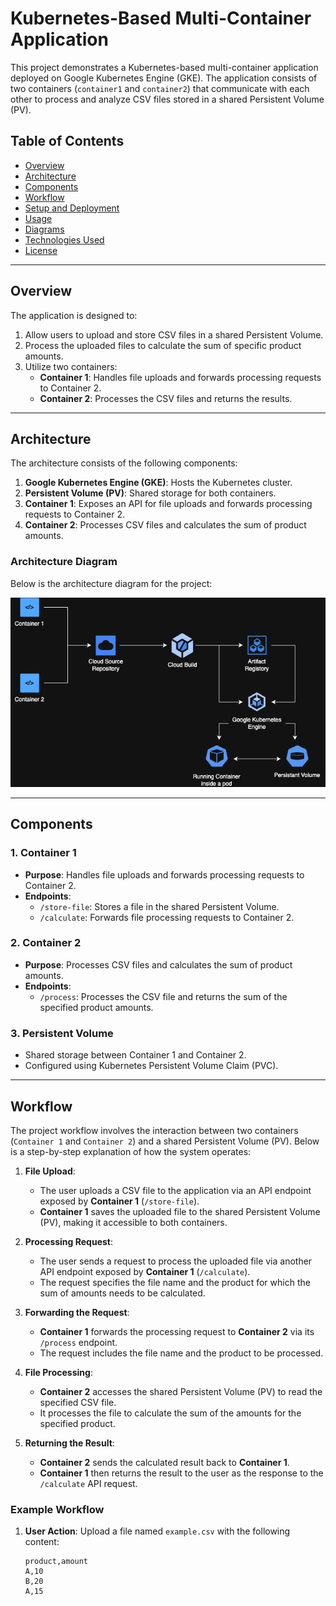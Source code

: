 # Kubernetes-Based Multi-Container Application

This project demonstrates a Kubernetes-based multi-container application deployed on Google Kubernetes Engine (GKE). The application consists of two containers (`container1` and `container2`) that communicate with each other to process and analyze CSV files stored in a shared Persistent Volume (PV).

## Table of Contents
- [Overview](#overview)
- [Architecture](#architecture)
- [Components](#components)
- [Workflow](#workflow)
- [Setup and Deployment](#setup-and-deployment)
- [Usage](#usage)
- [Diagrams](#diagrams)
- [Technologies Used](#technologies-used)
- [License](#license)

---

## Overview

The application is designed to:
1. Allow users to upload and store CSV files in a shared Persistent Volume.
2. Process the uploaded files to calculate the sum of specific product amounts.
3. Utilize two containers:
   - **Container 1**: Handles file uploads and forwards processing requests to Container 2.
   - **Container 2**: Processes the CSV files and returns the results.

---

## Architecture

The architecture consists of the following components:
1. **Google Kubernetes Engine (GKE)**: Hosts the Kubernetes cluster.
2. **Persistent Volume (PV)**: Shared storage for both containers.
3. **Container 1**: Exposes an API for file uploads and forwards processing requests to Container 2.
4. **Container 2**: Processes CSV files and calculates the sum of product amounts.

### Architecture Diagram

Below is the architecture diagram for the project:

![Architecture Diagram](./Architecture.png)

---

## Components

### 1. **Container 1**
- **Purpose**: Handles file uploads and forwards processing requests to Container 2.
- **Endpoints**:
  - `/store-file`: Stores a file in the shared Persistent Volume.
  - `/calculate`: Forwards file processing requests to Container 2.

### 2. **Container 2**
- **Purpose**: Processes CSV files and calculates the sum of product amounts.
- **Endpoints**:
  - `/process`: Processes the CSV file and returns the sum of the specified product amounts.

### 3. **Persistent Volume**
- Shared storage between Container 1 and Container 2.
- Configured using Kubernetes Persistent Volume Claim (PVC).

---

## Workflow

The project workflow involves the interaction between two containers (`Container 1` and `Container 2`) and a shared Persistent Volume (PV). Below is a step-by-step explanation of how the system operates:

1. **File Upload**:
   - The user uploads a CSV file to the application via an API endpoint exposed by **Container 1** (`/store-file`).
   - **Container 1** saves the uploaded file to the shared Persistent Volume (PV), making it accessible to both containers.

2. **Processing Request**:
   - The user sends a request to process the uploaded file via another API endpoint exposed by **Container 1** (`/calculate`).
   - The request specifies the file name and the product for which the sum of amounts needs to be calculated.

3. **Forwarding the Request**:
   - **Container 1** forwards the processing request to **Container 2** via its `/process` endpoint.
   - The request includes the file name and the product to be processed.

4. **File Processing**:
   - **Container 2** accesses the shared Persistent Volume (PV) to read the specified CSV file.
   - It processes the file to calculate the sum of the amounts for the specified product.

5. **Returning the Result**:
   - **Container 2** sends the calculated result back to **Container 1**.
   - **Container 1** then returns the result to the user as the response to the `/calculate` API request.

### Example Workflow

1. **User Action**: Upload a file named `example.csv` with the following content:
   ```csv
   product,amount
   A,10
   B,20
   A,15
